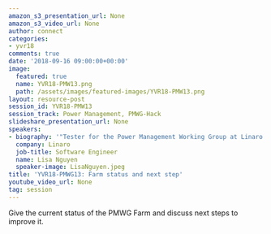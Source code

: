 ```yaml
---
amazon_s3_presentation_url: None
amazon_s3_video_url: None
author: connect
categories:
- yvr18
comments: true
date: '2018-09-16 09:00:00+00:00'
image:
  featured: true
  name: YVR18-PMW13.png
  path: /assets/images/featured-images/YVR18-PMW13.png
layout: resource-post
session_id: YVR18-PMW13
session_track: Power Management, PMWG-Hack
slideshare_presentation_url: None
speakers:
- biography: '"Tester for the Power Management Working Group at Linaro."'
  company: Linaro
  job-title: Software Engineer
  name: Lisa Nguyen
  speaker-image: LisaNguyen.jpeg
title: 'YVR18-PMWG13: Farm status and next step'
youtube_video_url: None
tag: session
---
```


Give the current status of the PMWG Farm and discuss next steps to improve it.